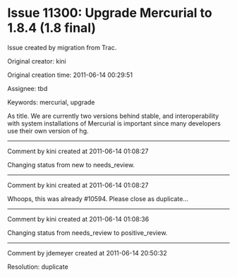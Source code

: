 # Issue 11300: Upgrade Mercurial to 1.8.4 (1.8 final)

Issue created by migration from Trac.

Original creator: kini

Original creation time: 2011-06-14 00:29:51

Assignee: tbd

Keywords: mercurial, upgrade

As title. We are currently two versions behind stable, and interoperability with system installations of Mercurial is important since many developers use their own version of hg.


---

Comment by kini created at 2011-06-14 01:08:27

Changing status from new to needs_review.


---

Comment by kini created at 2011-06-14 01:08:27

Whoops, this was already #10594. Please close as duplicate...


---

Comment by kini created at 2011-06-14 01:08:36

Changing status from needs_review to positive_review.


---

Comment by jdemeyer created at 2011-06-14 20:50:32

Resolution: duplicate

